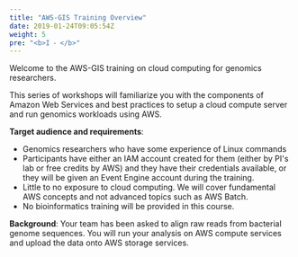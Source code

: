 ```yaml
---
title: "AWS-GIS Training Overview"
date: 2019-01-24T09:05:54Z
weight: 5
pre: "<b>I ⁃ </b>"
---
```



<!-- Amazon Web Services (AWS) provides the most elastic and scalable cloud infrastructure to run your [High Performance Computing (HPC) applications](https://aws.amazon.com/hpc/). With virtually unlimited capacity, engineers, researchers, and HPC system owners can innovate beyond the limitations of on-premises HPC infrastructure.

AWS delivers an integrated suite of services that provides everything you need to quickly and easily build and manage HPC clusters in the cloud to run the most compute intensive workloads across various industry verticals.

These workloads span the traditional HPC applications, like genomics, computational chemistry, financial risk modeling, computer aided engineering, weather prediction, and seismic imaging, as well as emerging applications, like machine learning, deep learning, and autonomous driving.

HPC on AWS removes the long wait times and cost productivity often associated with on-premises HPC clusters. Flexible configuration and virtually unlimited scalability allow you to grow and shrink your infrastructure as your workloads dictate, not the other way around. Additionally, with access to a broad portfolio of cloud-based services like data analytics, artificial intelligence (AI), and machine learning (ML), you can redefine traditional HPC workflows to innovate faster.

Today, more cloud-based HPC applications run on AWS than on any other cloud. -->

Welcome to the AWS-GIS training on cloud computing for genomics researchers.


This series of workshops will familiarize you with the components of Amazon Web Services and best practices to setup a cloud compute server and run genomics workloads using AWS.

**Target audience and requirements**:

- Genomics researchers who have some experience of Linux commands
- Participants have either an IAM account created for them (either by PI's lab or free credits by AWS) and they have their credentials available, or they will be given an Event Engine account during the training.
- Little to no exposure to cloud computing. We will cover fundamental AWS concepts and not advanced topics such as AWS Batch.
- No bioinformatics training will be provided in this course.

**Background**: Your team has been asked to align raw reads from bacterial genome sequences. You will run your analysis on AWS compute services and upload the data onto AWS storage services.
